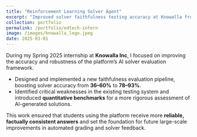 ```yaml
---
title: "Reinforcement Learning Solver Agent"
excerpt: "Improved solver faithfulness testing accuracy at Knowalla from 36–60% to 78–93%, creating more reliable and factually consistent responses for students."
collection: portfolio
permalink: /portfolio/edtech-intern
image: /images/knowalla_logo.jpeg
date: 2025-03-01
---
```


During my Spring 2025 internship at **Knowalla Inc**, I focused on improving the accuracy and robustness of the platform’s AI solver evaluation framework.  

- Designed and implemented a new faithfulness evaluation pipeline, boosting solver accuracy from **36–60%** to **78–93%**.  
- Identified critical weaknesses in the existing testing system and introduced **quantitative benchmarks** for a more rigorous assessment of AI-generated solutions.  

This work ensured that students using the platform receive more **reliable, factually consistent answers** and set the foundation for future large-scale improvements in automated grading and solver feedback.

